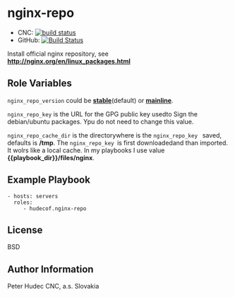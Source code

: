 # nginx-repo

- CNC: [![build status](https://source.cnc.sk/ansible/role-nginx-repo/badges/master/build.svg)](https://source.cnc.sk/ansible/role-nginx-repo/commits/master)
- GitHub: [![Build Status](https://travis-ci.org/hudecof/ansible_nginx_repo.svg?branch=master)](https://travis-ci.org/hudecof/ansible_nginx_repo)


Install official nginx repository, see **http://nginx.org/en/linux_packages.html**

## Role Variables

`nginx_repo_version` could be **[stable](http://nginx.org/en/linux_packages.html#stable)**(default) or **[mainline](http://nginx.org/en/linux_packages.html#mainline)**.

`nginx_repo_key` is the URL for the GPG public key usedto Sign the debian/ubuntu packages. Ypu do not need to change this value.

`nginx_repo_cache_dir` is the directorywhere is the `nginx_repo_key ` saved, defaults is **/tmp**. The `nginx_repo_key `is first downloadedand than imported. It wolrs like a local cache. In my playbooks I use value **{{playbook_dir}}/files/nginx**.

## Example Playbook

    - hosts: servers
      roles:
         - hudecof.nginx-repo

## License

BSD

## Author Information

Peter Hudec
CNC, a.s.
Slovakia
